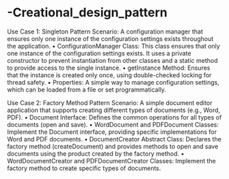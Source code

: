 # -Creational_design_pattern
Use Case 1: Singleton Pattern
Scenario: A configuration manager that ensures only one instance of the configuration settings exists throughout the application.
•	ConfigurationManager Class: This class ensures that only one instance of the configuration settings exists. It uses a private constructor to prevent instantiation from other classes
and a static method to provide access to the single instance.
•	getInstance Method: Ensures that the instance is created only once, using double-checked locking for thread safety.
•	Properties: A simple way to manage configuration settings, which can be loaded from a file or set programmatically.

Use Case 2: Factory Method Pattern
Scenario: A simple document editor application that supports creating different types of documents (e.g., Word, PDF).
•	Document Interface: Defines the common operations for all types of documents (open and save).
•	WordDocument and PDFDocument Classes: Implement the Document interface, providing specific implementations for Word and PDF documents.
•	DocumentCreator Abstract Class: Declares the factory method (createDocument) and provides methods to open and save documents using the product created by the factory method.
•	WordDocumentCreator and PDFDocumentCreator Classes: Implement the factory method to create specific types of documents.

